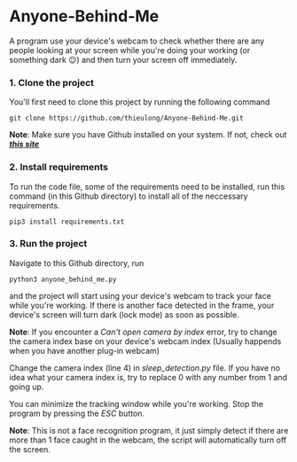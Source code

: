 # Anyone-Behind-Me
A program use your device's webcam to check whether there are any people looking at your screen while you're doing your working (or something dark 😉) and then turn your screen off immediately.
### 1. Clone the project
You'll first need to clone this project by running the following command  

`git clone https://github.com/thieulong/Anyone-Behind-Me.git`  

**Note**: Make sure you have Github installed on your system. If not, check out [***this site***](https://gist.github.com/derhuerst/1b15ff4652a867391f03)  

### 2. Install requirements
To run the code file, some of the requirements need to be installed, run this command (in this Github directory) to install all of the neccessary requirements.  
  
`pip3 install requirements.txt`
  
### 3. Run the project
Navigate to this Github directory, run  

`python3 anyone_behind_me.py`  

and the project will start using your device's webcam to track your face while you're working. If there is another face detected in the frame, your device's screen will turn dark (lock mode) as soon as possible.
  
**Note**: If you encounter a *Can't open camera by index* error, try to change the camera index base on your device's webcam index (Usually happends when you have another plug-in webcam)
  
Change the camera index (line 4) in *sleep_detection.py* file. If you have no idea what your camera index is, try to replace 0 with any number from 1 and going up.
  
You can minimize the tracking window while you're working. Stop the program by pressing the *ESC* button.  
  
**Note**: This is not a face recognition program, it just simply detect if there are more than 1 face caught in the webcam, the script will automatically turn off the screen.
